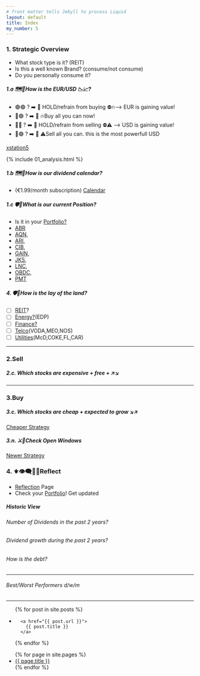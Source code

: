 ```yaml
---
# front matter tells Jekyll to process Liquid
layout: default
title: Index
my_number: 5
---
```


<!-- 
1. Strategic Overview - Where am I?
2. Sell to gain capital
3. Buy to invest
4. Reflect
-->
### 1. Strategic Overview

- What stock type is it? (REIT)
- Is this a well known Brand? (consume/not consume)
- Do you personally consume it?

##### 1.a 🗺️👀How is the EUR/USD 📉📈?
<ul>
  <li>🟢🟢 ? ➡️ 🐻 HOLD/refrain from buying ⛔🔥--> EUR is gaining value!</li>
  <li>🔴🟢 ? ➡️ 🐂 🔥Buy all you can now!</li>
  <li>🔴🔴 ? ➡️ 🐻 HOLD/refrain from selling ⛔⚠️ --> USD is gaining value!</li>
  <li>🔴🟢 ? ➡️ 🐂 ⚠️Sell all you can. this is the most powerfull USD</li> <!--↘️↗️-->
</ul>
<a target="_blank" href="https://xstation5.xtb.com/">xstation5</a>

{% include 01_analysis.html %}

##### 1.b 🗺️📅How is our dividend calendar?
<!--{% include 02_analysis.html %}-->
- (€1.99/month subscription) <a target="_blank" href="/mike/calendar">Calendar</a>


##### 1.c 🛡️🐉What is our current Position?

- Is it in your <a target="_blank" href="/mike/sec/my_selection.sec">Portfolio?
 - <a target="_blank" href="/mike/stk/ABR.stk">ABR</a>
 - <a target="_blank" href="/mike/stk/AQN.stk">AQN</a>,
 - <a target="_blank" href="/mike/stk/ARI.stk">ARI</a>,
 - <a target="_blank" href="/mike/stk/CIB.stk">CIB</a>,
 - <a target="_blank" href="/mike/stk/GAIN.stk">GAIN</a>,
 - <a target="_blank" href="/mike/stk/JKS.stk">JKS</a>,
 - <a target="_blank" href="/mike/stk/LNC.stk">LNC</a>,
 - <a target="_blank" href="/mike/stk/OBDC.stk">OBDC</a>,
 - <a target="_blank" href="/mike/stk/PMT.stk">PMT</a>

##### 4. 🛡️🐉How is the lay of the land?
- [ ] <a target="_blank" href="/mike/sec/real_estate.sec">REIT</a>?
- [ ] <a target="_blank" href="/mike/sec/energy.sec">Energy?</a>(EDP)
- [ ] <a target="_blank" href="/mike/sec/finance.sec">Finance?</a>
- [ ] <a target="_blank" href="/mike/sec/telecommunications.sec">Telco</a>(VODA,MEO,NOS)
- [ ] <a target="_blank" href="/mike/sec/utilities.sec">Utilities</a>(McD,COKE,FL,CAR)

---

### 2.Sell
##### 2.c. Which stocks are expensive + free + ↗️↘️

---

<!-- section -->
### 3.Buy

##### 3.c. Which stocks are cheap + expected to grow ↘️↗️
<p><a target="_blank" href="/mike/str/cheaper.str">Cheaper Strategy</a></p>

##### 3.n. ⚔️🏰Check Open Windows
<p><a target="_blank" href="/mike/str/newer.str">Newer Strategy</a></p>

### 4. ⚜️👁️‍🗨️💬➿Reflect
<ul>
  <li><a target="_blank" href="/mike/str/reflections.str">Reflection</a> Page</li>
  <li>Check your <a target="_blank" href="/mike/sec/my_selection.sec">Portfolio</a>! Get updated</li>
</ul>

<h5>Historic View</h5>
<h6>Number of Dividends in the past 2 years?</h6>
<h6>Dividend growth during the past 2 years?</h6>

<h6>How is the debt?</h6>

-------------------------------------------

<h6>Best/Worst Performers d/w/m</h6>

-------------------------------------------

<ul>
{% for post in site.posts %}
  <li>
    
      <a href="{{ post.url }}">
        {{ post.title }}
      </a>
    
  </li>
{% endfor %}
</ul>
<ul>
{% for page in site.pages %}
  <li>
      <a href="{{ page.url }}">
        {{ page.title }}
      </a>
  </li>
{% endfor %}
</ul>
